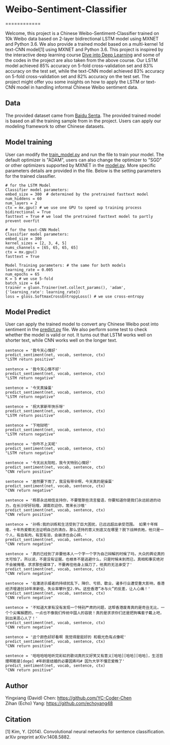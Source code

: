 # Weibo-Sentiment-Classifier
============

Welcome, this project is a Chinese Weibo-Sentiment-Classifier trained on 10k Weibo data based on 2-layer bidirectional LSTM model using MXNET and Python 3.6. We also provide a trained model based on a multi-kernel 1d text-CNN model[1] using MXNET and Python 3.6. This project is inspired by the interactive deep learning course [Dive into Deep Learning](https://d2l.ai/) and some of the codes in the project are also taken from the above course. Our LSTM model achieved 85% accuracy on 5-fold cross-validation set and 83% accuracy on the test set, while the text-CNN model achieved 83% accuracy on 5-fold cross-validation set and 82% accuracy on the test set. The project might offer you some insights on how to apply the LSTM or text-CNN model in handling informal Chinese Weibo sentiment data.

Data
------------

The provided dataset came from [Baidu Senta](https://github.com/baidu/Senta). The provided trained model is based on all the training sample from in the project. Users can apply our modeling framework to other Chinese datasets.


Model training
------------

User can modify the [train_model.py](/train_model.py) and run the file to train your model. The default optimizer is "ADAM", users can also change the optimizer to "SGD" or other optimizers supported by MXNET in the [model.py](/model.py). More specific parameters details are provided in the file. Below is the setting parameters for the trained classifier.

```
# for the LSTM Model
Classifier model parameters:
embed_size = 300  # determined by the pretrained fasttext model 
num_hiddens = 60
num_layers = 2
ctx = mx.gpu() # we use one GPU to speed up training process
bidirectional = True 
fasttext = True # we load the pretrained fasttext model to partly prevent overfit

# for the text-CNN Model
Classifier model parameters:
embed_size = 300
kernel_sizes = [2, 3, 4, 5]
nums_channels = [65, 65, 65, 65]
ctx = mx.gpu()
fasttext = True

Model Training parameters: # the same for both models
learning_rate = 0.005
num_epochs = 65 
K = 5 # we use 5-fold 
batch_size = 64
trainer = gluon.Trainer(net.collect_params(), 'adam', {'learning_rate': learning_rate})
loss = gloss.SoftmaxCrossEntropyLoss() # we use cross-entropy

```

Model Predict
------------

User can apply the trained model to convert any Chinese Weibo post into sentiment in the [predict.py](/predict.py) file. We also perform some test to check whether the model is valid or not. It turns out that LSTM works well on shorter text, while CNN works well on the longer text.

```
sentence = '我今天心情好'
predict_sentiment(net, vocab, sentence, ctx)
"LSTM return positive"

sentence = '我今天心情不好'
predict_sentiment(net, vocab, sentence, ctx)
"LSTM return negative"

sentence = '今天真操蛋'
predict_sentiment(net, vocab, sentence, ctx)
"LSTM return negative"

sentence = '祝大家新年快乐呀'
predict_sentiment(net, vocab, sentence, ctx)
"LSTM return positive"

sentence = '下地狱吧'
predict_sentiment(net, vocab, sentence, ctx)
"LSTM return negative"

sentence = '你咋不上天呢'
predict_sentiment(net, vocab, sentence, ctx)
"LSTM return negative"

sentence = '今天出太阳啦，我今天特别心情好'
predict_sentiment(net, vocab, sentence, ctx)
"CNN return positive"

sentence = '居然要下雨了，我没有带伞啊，今天真的是操蛋'
predict_sentiment(net, vocab, sentence, ctx)
"CNN return negative"

sentence = '杨哥永远相信支持你，不要管那些流言蜚语，你要知道你是我们永远前进的动力，在长沙好好玩哦，湖南欢迎你，常来长沙哦'
predict_sentiment(net, vocab, sentence, ctx)
"CNN return positive"

sentence = '孙杨:我的训练和生活受到了巨大困扰，已远远超出承受范围。 如果十年辉煌，十年热爱都无法证明自己的清白，那么坚持的意义到底又在哪里？脱下战神衣袍，他只是一个人，有血有肉，有苦有泪，会崩溃也会心碎。'
predict_sentiment(net, vocab, sentence, ctx)
"CNN return negative"

sentence = '真的已经到了非要他本人一个字一个字为自己辩解的时候了吗，大众的舆论真的太可怕了。所以说，不是没有证据，也根本不是逃避什么，只是时候未到而已，真相和事实绝对不会被掩埋。求求那些媒体了，不要再往他身上插刀了，他真的无法承受了'
predict_sentiment(net, vocab, sentence, ctx)
"CNN return negative"

sentence = '在激进示威者的持续扰乱下，降价、亏损、歇业，诸多行业遭受重大影响，香港经济增速创10年来新低，失业率攀升至2.9%。这些香港“冰与火”的反差，让人心痛！'
predict_sentiment(net, vocab, sentence, ctx)
"CNN return negative"

sentence = '不知道大家有没有发现一个特别严肃的问题，这帮香港废青真的是奇丑无比，一个个尖嘴猴腮的，一点也不像我们传统中国人的容貌！真的是求求你们还是把狗嘴套子戴上吧，别出来恶心人了！'
predict_sentiment(net, vocab, sentence, ctx)
"CNN return negative"

sentence = '这个颜色好好看啊 我觉得是挺好的 和极光色有点像呢'
predict_sentiment(net, vocab, sentence, ctx)
"CNN return positive"

sentence = '哈哈哈哈哈听完彩虹的歌词真的又好笑又有意义[哈哈][哈哈][哈哈]，生活哲理啊都是[doge] #年龄是结婚的必要因素吗# 因为大学不懂恋爱晚了'
predict_sentiment(net, vocab, sentence, ctx)
"CNN return positive"
```

Author
------------

Yingxiang (David) Chen: https://github.com/YC-Coder-Chen  
Zihan (Echo) Yang: https://github.com/echoyang48


Citation
------------
[1] Kim, Y. (2014). Convolutional neural networks for sentence classification. arXiv preprint arXiv:1408.5882.

